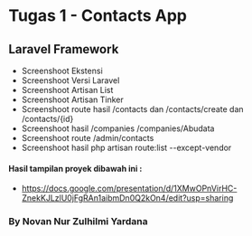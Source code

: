 # Tugas 1 - Contacts App
## Laravel Framework

- Screenshoot Ekstensi
- Screenshoot Versi Laravel
- Screenshoot Artisan List
- Screenshoot Artisan Tinker
- Screenshoot route hasil /contacts dan /contacts/create dan /contacts/{id}
- Screenshoot hasil /companies /companies/Abudata
- Screenshoot route /admin/contacts
- Screenshoot hasil php artisan route:list --except-vendor

#### Hasil tampilan proyek dibawah ini :
- https://docs.google.com/presentation/d/1XMwOPnVirHC-ZnekKJLzlU0jFgRAn1aibmDn0Q2kOn4/edit?usp=sharing

### By Novan Nur Zulhilmi Yardana
